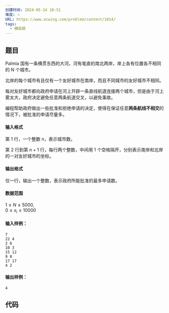 ```yaml
---
创建时间: 2024-05-24 10:51
难度: ⭐️
URL: https://www.acwing.com/problem/content/1014/
tags:
  - 模版题
---
```

## 题目

Palmia 国有一条横贯东西的大河，河有笔直的南北两岸，岸上各有位置各不相同的 N 个城市。

北岸的每个城市有且仅有一个友好城市在南岸，而且不同城市的友好城市不相同。

每对友好城市都向政府申请在河上开辟一条直线航道连接两个城市，但是由于河上雾太大，政府决定避免任意两条航道交叉，以避免事故。

编程帮助政府做出一些批准和拒绝申请的决定，使得在保证任意**两条航线不相交**的情况下，被批准的申请尽量多。

#### 输入格式

第 1 行，一个整数 $n$，表示城市数。

第 2 行到第 $n+1$ 行，每行两个整数，中间用 $1$ 个空格隔开，分别表示南岸和北岸的一对友好城市的坐标。

#### 输出格式

仅一行，输出一个整数，表示政府所能批准的最多申请数。

#### 数据范围

$1 \leqslant N \leqslant 5000$,  
$0 \leqslant x_i \leqslant 10000$

#### 输入样例：

```
7
22 4
2 6
10 3
15 12
9 8
17 17
4 2
```

#### 输出样例：

```
4
```

## 代码

